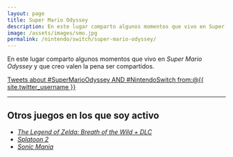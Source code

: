 ```yaml
---
layout: page
title: Super Mario Odyssey
description: En este lugar comparto algunos momentos que vivo en Super Mario Odyssey y que creo valen la pena ser compartidos.
image: /assets/images/smo.jpg
permalink: /nintendo/switch/super-mario-odyssey/
---
```


En este lugar comparto algunos momentos que vivo en *Super Mario Odyssey* y que creo valen la pena ser compartidos.

<a class="twitter-timeline" data-theme="dark" data-link-color="#ff4081" href="https://twitter.com/search?q=%23SuperMarioOdyssey%20AND%20%23NintendoSwitch%20from%3A%40{{ site.twitter_username }}" data-widget-id="927578934660796416">Tweets about #SuperMarioOdyssey AND #NintendoSwitch from:@{{ site.twitter_username }}</a>
<script>!function(d,s,id){var js,fjs=d.getElementsByTagName(s)[0],p=/^http:/.test(d.location)?'http':'https';if(!d.getElementById(id)){js=d.createElement(s);js.id=id;js.src=p+"://platform.twitter.com/widgets.js";fjs.parentNode.insertBefore(js,fjs);}}(document,"script","twitter-wjs");</script>

<style>
    #twitter-widget-1 {
        width: 100% !important;
    }
</style>

---

## Otros juegos en los que soy activo

- [*The Legend of Zelda: Breath of the Wild + DLC*][1]
- [*Splatoon 2*][2]
- [*Sonic Mania*][3]

[1]: /nintendo/switch/breath-of-the-wild/
[2]: /nintendo/switch/splatoon-2/
[3]: /nintendo/switch/sonic-mania/
